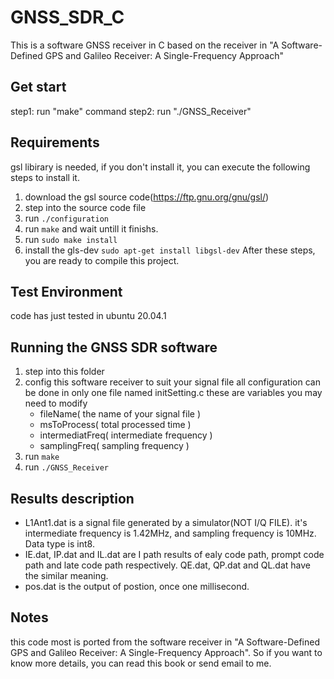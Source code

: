 # GNSS_SDR_C
This is a software GNSS receiver in C based on the receiver in "A Software-Defined GPS and Galileo Receiver: A Single-Frequency Approach"
## Get start
step1: run "make" command
step2: run "./GNSS_Receiver"

## Requirements
gsl libirary is needed, if you don't install it, you can execute the following steps to install it.
1. download the gsl source code(https://ftp.gnu.org/gnu/gsl/)
2. step into the source code file
3. run `./configuration`
4. run `make` and wait untill it finishs.
5. run `sudo make install` 
6. install the gls-dev
   `sudo apt-get install libgsl-dev`
After these steps, you are ready to compile this project.

## Test Environment
code has just tested in ubuntu 20.04.1

## Running the GNSS SDR software
1. step into this folder
2. config this software receiver to suit your signal file
   all configuration can be done in only one file named initSetting.c
   these are variables you may need to modify
   - fileName( the name of your signal file )
   - msToProcess( total processed time )
   - intermediatFreq( intermediate frequency )
   - samplingFreq( sampling frequency )
3. run `make`
4. run `./GNSS_Receiver`

## Results description
- L1Ant1.dat is a signal file generated by a simulator(NOT I/Q FILE). it's intermediate frequency is 1.42MHz, and sampling frequency is 10MHz. Data type is int8.
- IE.dat, IP.dat and IL.dat are I path results of ealy code path, prompt code path and late code path respectively. QE.dat, QP.dat and QL.dat have the similar meaning.
- pos.dat is the output of postion, once one millisecond.

## Notes
this code most is ported from the software receiver in "A Software-Defined GPS and Galileo Receiver: A Single-Frequency Approach". So if you want to know more details, you can read this book or send email to me.
